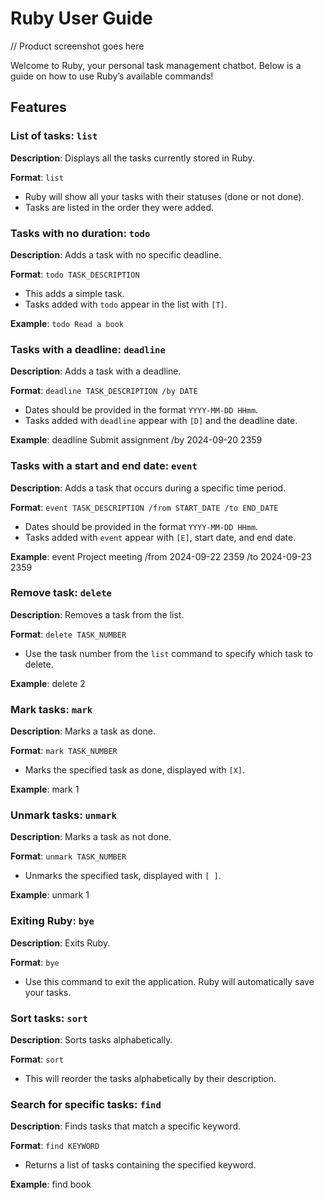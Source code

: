 # Ruby User Guide

// Product screenshot goes here

Welcome to Ruby, your personal task management chatbot. Below is a guide on how to use Ruby’s available commands!

## Features 

### List of tasks: `list`

**Description**: Displays all the tasks currently stored in Ruby.

**Format**: `list`

- Ruby will show all your tasks with their statuses (done or not done).
- Tasks are listed in the order they were added.

### Tasks with no duration: `todo`

**Description**: Adds a task with no specific deadline.

**Format**: `todo TASK_DESCRIPTION`

- This adds a simple task.
- Tasks added with `todo` appear in the list with `[T]`.

**Example**: `todo Read a book`

### Tasks with a deadline: `deadline`

**Description**: Adds a task with a deadline.

**Format**: `deadline TASK_DESCRIPTION /by DATE`

- Dates should be provided in the format `YYYY-MM-DD HHmm`.
- Tasks added with `deadline` appear with `[D]` and the deadline date.

**Example**: deadline Submit assignment /by 2024-09-20 2359

### Tasks with a start and end date: `event`

**Description**: Adds a task that occurs during a specific time period.

**Format**: `event TASK_DESCRIPTION /from START_DATE /to END_DATE`

- Dates should be provided in the format `YYYY-MM-DD HHmm`.
- Tasks added with `event` appear with `[E]`, start date, and end date.

**Example**: event Project meeting /from 2024-09-22 2359 /to 2024-09-23 2359

### Remove task: `delete`

**Description**: Removes a task from the list.

**Format**: `delete TASK_NUMBER`

- Use the task number from the `list` command to specify which task to delete.

**Example**: delete 2

### Mark tasks: `mark`

**Description**: Marks a task as done.

**Format**: `mark TASK_NUMBER`

- Marks the specified task as done, displayed with `[X]`.

**Example**: mark 1

### Unmark tasks: `unmark`

**Description**: Marks a task as not done.

**Format**: `unmark TASK_NUMBER`

- Unmarks the specified task, displayed with `[ ]`.

**Example**: unmark 1

### Exiting Ruby: `bye`

**Description**: Exits Ruby.

**Format**: `bye`

- Use this command to exit the application. Ruby will automatically save your tasks.

### Sort tasks: `sort`

**Description**: Sorts tasks alphabetically.

**Format**: `sort`

- This will reorder the tasks alphabetically by their description.

### Search for specific tasks: `find`

**Description**: Finds tasks that match a specific keyword.

**Format**: `find KEYWORD`

- Returns a list of tasks containing the specified keyword.

**Example**: find book